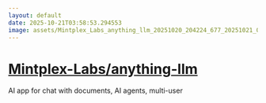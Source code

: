 ```yaml
---
layout: default
date: 2025-10-21T03:58:53.294553
image: assets/Mintplex_Labs_anything_llm_20251020_204224_677_20251021_000106--20251021T020107011--cropped.png
---
```


# [Mintplex-Labs/anything-llm](https://github.com/Mintplex-Labs/anything-llm/)

AI app for chat with documents, AI agents, multi-user
